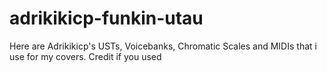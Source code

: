 # adrikikicp-funkin-utau
Here are Adrikikicp's USTs, Voicebanks, Chromatic Scales and MIDIs that i use for my covers. Credit if you used
